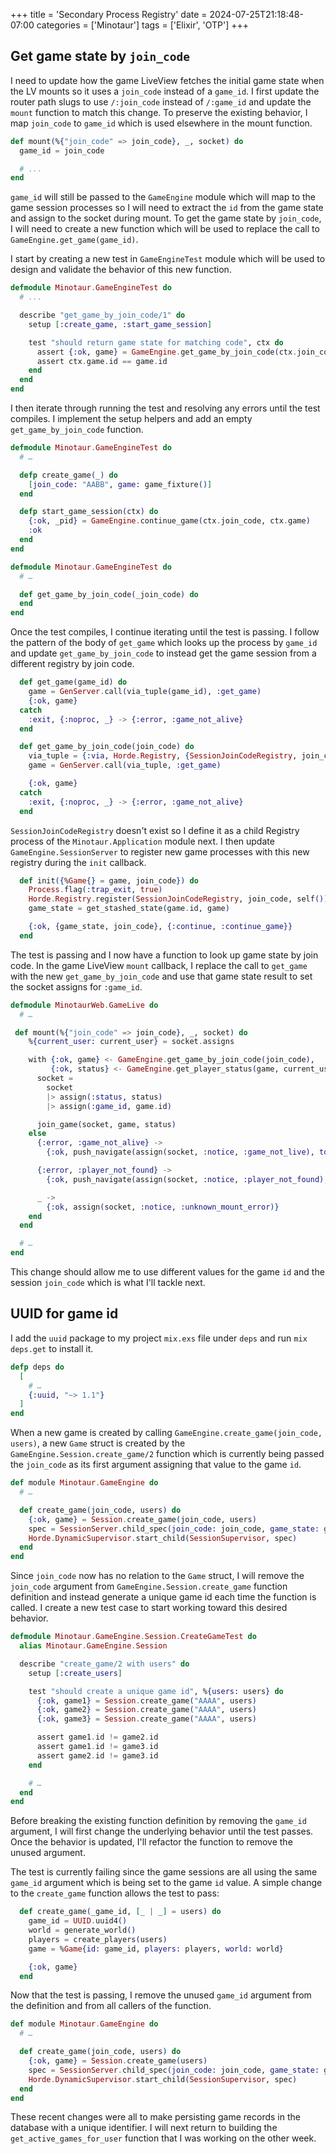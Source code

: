+++
title = 'Secondary Process Registry'
date = 2024-07-25T21:18:48-07:00
categories = ['Minotaur']
tags = ['Elixir', 'OTP']
+++

## Get game state by `join_code`

I need to update how the game LiveView fetches the initial game state when the LV mounts so it uses a `join_code` instead of a `game_id`.
I first update the router path slugs to use `/:join_code` instead of `/:game_id` and update the `mount` function to match this change.
To preserve the existing behavior, I map `join_code` to `game_id` which is used elsewhere in the mount function.
```ex
def mount(%{"join_code" => join_code}, _, socket) do
  game_id = join_code

  # ...
end
```

`game_id` will still be passed to the `GameEngine` module which will map to the game session processes so I will need to extract the `id` from the game state and assign to the socket during mount.
To get the game state by `join_code`, I will need to create a new function which will be used to replace the call to `GameEngine.get_game(game_id)`.

I start by creating a new test in `GameEngineTest` module which will be used to design and validate the behavior of this new function.
```ex
defmodule Minotaur.GameEngineTest do
  # ...

  describe "get_game_by_join_code/1" do
    setup [:create_game, :start_game_session]

    test "should return game state for matching code", ctx do
      assert {:ok, game} = GameEngine.get_game_by_join_code(ctx.join_code)
      assert ctx.game.id == game.id
    end
  end
end
```

I then iterate through running the test and resolving any errors until the test compiles.
I implement the setup helpers and add an empty `get_game_by_join_code` function.

```ex
defmodule Minotaur.GameEngineTest do
  # …

  defp create_game(_) do
    [join_code: "AABB", game: game_fixture()]
  end

  defp start_game_session(ctx) do
    {:ok, _pid} = GameEngine.continue_game(ctx.join_code, ctx.game)
    :ok
  end
end
```

```ex
defmodule Minotaur.GameEngineTest do
  # …

  def get_game_by_join_code(_join_code) do
  end
end
```

Once the test compiles, I continue iterating until the test is passing.
I follow the pattern of the body of `get_game` which looks up the process by `game_id` and update `get_game_by_join_code` to instead get the game session from a different registry by join code.
```ex
  def get_game(game_id) do
    game = GenServer.call(via_tuple(game_id), :get_game)
    {:ok, game}
  catch
    :exit, {:noproc, _} -> {:error, :game_not_alive}
  end

  def get_game_by_join_code(join_code) do
    via_tuple = {:via, Horde.Registry, {SessionJoinCodeRegistry, join_code}}
    game = GenServer.call(via_tuple, :get_game)

    {:ok, game}
  catch
    :exit, {:noproc, _} -> {:error, :game_not_alive}
  end
```

`SessionJoinCodeRegistry` doesn't exist so I define it as a child Registry process of the `Minotaur.Application` module next.
I then update `GameEngine.SessionServer` to register new game processes with this new registry during the `init` callback.
```ex
  def init({%Game{} = game, join_code}) do
    Process.flag(:trap_exit, true)
    Horde.Registry.register(SessionJoinCodeRegistry, join_code, self())
    game_state = get_stashed_state(game.id, game)

    {:ok, {game_state, join_code}, {:continue, :continue_game}}
  end
```

The test is passing and I now have a function to look up game state by join code.
In the game LiveView `mount` callback, I replace the call to `get_game` with the new `get_game_by_join_code` and use that game state result to set the socket assigns for `:game_id`.

```ex
defmodule MinotaurWeb.GameLive do
  # …

 def mount(%{"join_code" => join_code}, _, socket) do
    %{current_user: current_user} = socket.assigns

    with {:ok, game} <- GameEngine.get_game_by_join_code(join_code),
         {:ok, status} <- GameEngine.get_player_status(game, current_user.id) do
      socket =
        socket
        |> assign(:status, status)
        |> assign(:game_id, game.id)

      join_game(socket, game, status)
    else
      {:error, :game_not_alive} ->
        {:ok, push_navigate(assign(socket, :notice, :game_not_live), to: "/")}

      {:error, :player_not_found} ->
        {:ok, push_navigate(assign(socket, :notice, :player_not_found), to: "/")}

      _ ->
        {:ok, assign(socket, :notice, :unknown_mount_error)}
    end
  end

  # …
end
```

This change should allow me to use different values for the game `id` and the session `join_code` which is what I'll tackle next.

## UUID for game id

I add the `uuid` package to my project `mix.exs` file under `deps` and run `mix deps.get` to install it.
```ex
defp deps do
  [
    # …
    {:uuid, "~> 1.1"}
  ]
end
```

When a new game is created by calling `GameEngine.create_game(join_code, users)`, a new `Game` struct is created by the `GameEngine.Session.create_game/2` function which is currently being passed the `join_code` as its first argument assigning that value to the game `id`.
```ex
def module Minotaur.GameEngine do
  # …

  def create_game(join_code, users) do
    {:ok, game} = Session.create_game(join_code, users)
    spec = SessionServer.child_spec(join_code: join_code, game_state: game)
    Horde.DynamicSupervisor.start_child(SessionSupervisor, spec)
  end
end
```

Since `join_code` now has no relation to the `Game` struct, I will remove the `join_code` argument from `GameEngine.Session.create_game` function definition and instead generate a unique game id each time the function is called.
I create a new test case to start working toward this desired behavior.
```ex
defmodule Minotaur.GameEngine.Session.CreateGameTest do
  alias Minotaur.GameEngine.Session

  describe "create_game/2 with users" do
    setup [:create_users]

    test "should create a unique game id", %{users: users} do
      {:ok, game1} = Session.create_game("AAAA", users)
      {:ok, game2} = Session.create_game("AAAA", users)
      {:ok, game3} = Session.create_game("AAAA", users)

      assert game1.id != game2.id
      assert game1.id != game3.id
      assert game2.id != game3.id
    end

    # …
  end
end
```

Before breaking the existing function definition by removing the `game_id` argument, I will first change the underlying behavior until the test passes.
Once the behavior is updated, I'll refactor the function to remove the unused argument.

The test is currently failing since the game sessions are all using the same `game_id` argument which is being set to the game `id` value.
A simple change to the `create_game` function allows the test to pass:
```ex
  def create_game(_game_id, [_ | _] = users) do
    game_id = UUID.uuid4()
    world = generate_world()
    players = create_players(users)
    game = %Game{id: game_id, players: players, world: world}

    {:ok, game}
  end
```

Now that the test is passing, I remove the unused `game_id` argument from the definition and from all callers of the function.

```ex
def module Minotaur.GameEngine do
  # …

  def create_game(join_code, users) do
    {:ok, game} = Session.create_game(users)
    spec = SessionServer.child_spec(join_code: join_code, game_state: game)
    Horde.DynamicSupervisor.start_child(SessionSupervisor, spec)
  end
end
```

These recent changes were all to make persisting game records in the database with a unique identifier.
I will next return to building the `get_active_games_for_user` function that I was working on the other week.

